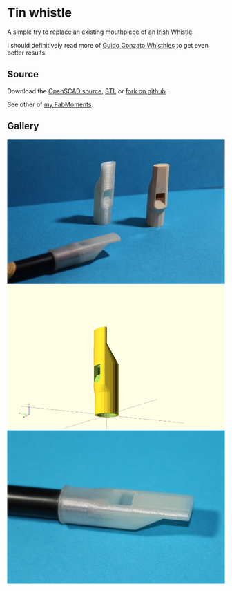 Tin whistle
===========


A simple try to replace an existing mouthpiece of an [Irish Whistle](http://en.wikipedia.org/wiki/Tin_whistle).

I should definitively read more of [Guido Gonzato Whisthles](http://www.ggwhistles.com/) to get even better results.

Source
------

Download the [OpenSCAD source](tinwhistle.scad?raw=true), [STL](tinwhistle.stl?raw=true) or [fork on github](https://github.com/loic-fejoz/loic-fejoz-fabmoments/tree/master/tinwhistle).

See other of [my FabMoments](https://github.com/loic-fejoz/loic-fejoz-fabmoments/tree/master/).

Gallery
-------

![Two printed tinwhistle mouthpieces and the original](tinwhistle-before-after-800x533.jpg?raw=true)
![A screenshot of the mouthpiece from OpenSCAD](tinwhistle.png?raw=true)
![Two printed tinwhistle mouthpieces and the original](tinwhistle-800x562.jpg?raw=true)
